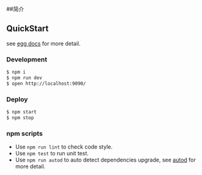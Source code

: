 ##简介

## QuickStart

<!-- add docs here for user -->

see [egg docs][egg] for more detail.

### Development

```bash
$ npm i
$ npm run dev
$ open http://localhost:9090/
```

### Deploy

```bash
$ npm start
$ npm stop
```

### npm scripts

* Use `npm run lint` to check code style.
* Use `npm test` to run unit test.
* Use `npm run autod` to auto detect dependencies upgrade, see [autod](https://www.npmjs.com/package/autod) for more detail.

[egg]: https://eggjs.org

